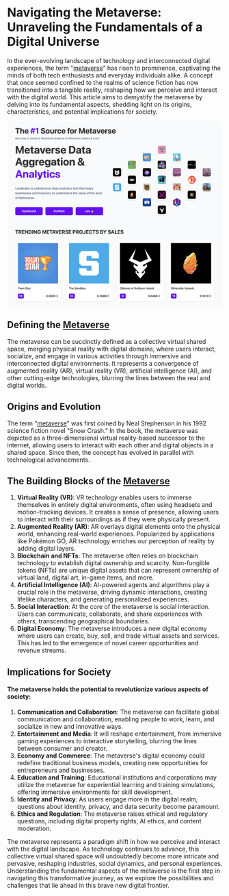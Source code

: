 # Navigating the Metaverse: Unraveling the Fundamentals of a Digital Universe

In the ever-evolving landscape of technology and interconnected digital experiences, the term "[metaverse](https://landindex.io "metaverse")" has risen to prominence, captivating the minds of both tech enthusiasts and everyday individuals alike. A concept that once seemed confined to the realms of science fiction has now transitioned into a tangible reality, reshaping how we perceive and interact with the digital world. This article aims to demystify the metaverse by delving into its fundamental aspects, shedding light on its origins, characteristics, and potential implications for society.

[![metaverse analytics](https://github.com/landindex/analytics/blob/main/Screenshot%202023-07-30%20at%2018.35.15.png?raw=true "metaverse analytics")](https://landindex.io "metaverse analytics")

## Defining the [Metaverse](https://landindex.io "Metaverse")
The metaverse can be succinctly defined as a collective virtual shared space, merging physical reality with digital domains, where users interact, socialize, and engage in various activities through immersive and interconnected digital environments. It represents a convergence of augmented reality (AR), virtual reality (VR), artificial intelligence (AI), and other cutting-edge technologies, blurring the lines between the real and digital worlds.

## Origins and Evolution
The term "[metaverse](https://landindex.io "metaverse")" was first coined by Neal Stephenson in his 1992 science fiction novel "Snow Crash." In the book, the metaverse was depicted as a three-dimensional virtual reality-based successor to the internet, allowing users to interact with each other and digital objects in a shared space. Since then, the concept has evolved in parallel with technological advancements.

## The Building Blocks of the [Metaverse](https://landindex.io "Metaverse")
1. **Virtual Reality (VR)**: VR technology enables users to immerse themselves in entirely digital environments, often using headsets and motion-tracking devices. It creates a sense of presence, allowing users to interact with their surroundings as if they were physically present.
2. **Augmented Reality (AR)**: AR overlays digital elements onto the physical world, enhancing real-world experiences. Popularized by applications like Pokémon GO, AR technology enriches our perception of reality by adding digital layers.
3. **Blockchain and NFTs**: The metaverse often relies on blockchain technology to establish digital ownership and scarcity. Non-fungible tokens (NFTs) are unique digital assets that can represent ownership of virtual land, digital art, in-game items, and more.
4. **Artificial Intelligence (AI)**: AI-powered agents and algorithms play a crucial role in the metaverse, driving dynamic interactions, creating lifelike characters, and generating personalized experiences.
5. **Social Interaction**: At the core of the metaverse is social interaction. Users can communicate, collaborate, and share experiences with others, transcending geographical boundaries.
6. **Digital Economy**: The metaverse introduces a new digital economy where users can create, buy, sell, and trade virtual assets and services. This has led to the emergence of novel career opportunities and revenue streams.

## Implications for Society
#### The metaverse holds the potential to revolutionize various aspects of society:
1. **Communication and Collaboration**: The metaverse can facilitate global communication and collaboration, enabling people to work, learn, and socialize in new and innovative ways.
2. **Entertainment and Media**: It will reshape entertainment, from immersive gaming experiences to interactive storytelling, blurring the lines between consumer and creator.
3. **Economy and Commerce**: The metaverse's digital economy could redefine traditional business models, creating new opportunities for entrepreneurs and businesses.
4. **Education and Training**: Educational institutions and corporations may utilize the metaverse for experiential learning and training simulations, offering immersive environments for skill development.
5. **Identity and Privacy**: As users engage more in the digital realm, questions about identity, privacy, and data security become paramount.
6. **Ethics and Regulation**: The metaverse raises ethical and regulatory questions, including digital property rights, AI ethics, and content moderation.

The metaverse represents a paradigm shift in how we perceive and interact with the digital landscape. As technology continues to advance, this collective virtual shared space will undoubtedly become more intricate and pervasive, reshaping industries, social dynamics, and personal experiences. Understanding the fundamental aspects of the metaverse is the first step in navigating this transformative journey, as we explore the possibilities and challenges that lie ahead in this brave new digital frontier.
